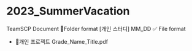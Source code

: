 # 2023_SummerVacation

TeamSCP Document
📁Folder format
[개인 스터디]
MM_DD
✅ File format
- 📕개인 프로젝트
Grade_Name_Title.pdf
